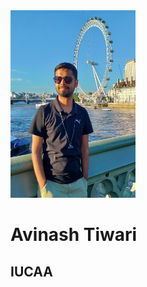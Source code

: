 <img src="./Profile_picture.jpg" alt="Profile Picture" width="200" height="300">

# Avinash Tiwari
## IUCAA

